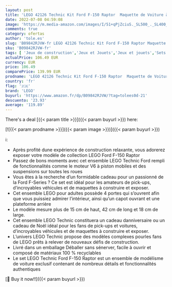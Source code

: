 ```yaml
---
layout: post
title: 'LEGO 42126 Technic Kit Ford F-150 Raptor  Maquette de Voiture à Construire  Cadeau pour Adulte  Modélisme Voiture'
date: 2022-07-08 04:59:08
image: 'https://m.media-amazon.com/images/I/51+qPjZciuS._SL500_._SL400_.jpg'
comments: true
category: ofertas
author: 'tole.es'
slug: 'B09842RJVW-fr LEGO 42126 Technic Kit Ford F-150 Raptor Maquette de...'
sku: 'B09842RJVW-fr'
tags: [ 'Jeux de construction','Jeux et Jouets','Jeux et jouets','Sets de jeux de construction','Voitures et voitures de course pour figurines','Véhicules pour enfants','lego','🇫🇷', ]
actualPrice: 106.49 EUR
currency: EUR
price: 106.49
comparePrice: 139.99 EUR
prodname: 'LEGO 42126 Technic Kit Ford F-150 Raptor  Maquette de Voiture à Construire  Cadeau pour Adulte  Modélisme Voiture'
country: 'fr'
flag: '🇫🇷'
brand: 'LEGO'
buyurl: 'https://www.amazon.fr/dp/B09842RJVW/?tag=tolees0d-21'
descuento: '23.93'
average: '119.89'
---
```


There's a deal [{{< param title >}}]({{< param buyurl >}})  here:

[![{{< param prodname >}}]({{< param image >}})]({{< param buyurl >}})

ℹ️:

- Après profité dune expérience de construction relaxante, vous adorerez exposer votre modèle de collection LEGO Ford F-150 Raptor
- Passez de bons moments avec cet ensemble LEGO Technic Ford rempli de fonctionnalités comme le moteur V6 à piston mobiles et des suspensions sur toutes les roues
- Vous êtes à la recherche d’un formidable cadeau pour un passionné de la Ford F-Series ? Ce set est idéal pour les amateurs de pick-ups, d’incroyables véhicules et de maquettes à construire et exposer.
- Cet ensemble LEGO pour adultes possède 4 portes qui s’ouvrent afin que vous puissiez admirer l’intérieur, ainsi qu’un capot ouvrant et une plateforme arrière
- Le modèle mesure plus de 15 cm de haut, 42 cm de long et 18 cm de large.
- Cet ensemble LEGO Technic constituera un cadeau danniversaire ou un cadeau de Noël idéal pour les fans de pick-ups et voitures, d’incroyables véhicules et de maquettes à construire et exposer.
- L’univers LEGO Technic propose des modèles complexes pourles fans de LEGO prêts à relever de nouveaux défis de construction.
- Livré dans un emballage Déballer sans sénerver, facile à ouvrir et composé de matériaux 100 % recyclables
- Le set LEGO Technic Ford F-150 Raptor est un ensemble de modélisme de voiture exclusif contenant de nombreux détails et fonctionnalités authentiques

[🛒 Buy it now!!]({{< param buyurl >}})
